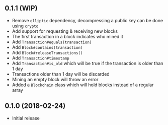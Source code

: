 ## 0.1.1 (WIP)

* Remove `elliptic` dependency, decompressing a public key can be done using `crypto`
* Add support for requesting & receiving new blocks
* The first transaction in a block indicates who mined it
* Add `Transaction#equals(transaction)`
* Add `Block#contains(transaction)`
* Add `Block#releaseTransactions()`
* Add `Transaction#timestamp`
* Add `Transaction#is_old` which will be true if the transaction is older than 1 day
* Transactions older than 1 day will be discarded
* Mining an empty block will throw an error
* Added a `Blockchain` class which will hold blocks instead of a regular array

## 0.1.0 (2018-02-24)

* Initial release